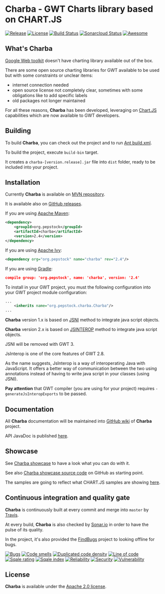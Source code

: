 Charba - GWT Charts library based on CHART.JS
===============================================

[![Release](https://img.shields.io/github/release/pepstock-org/Charba.svg)](https://github.com/pepstock-org/Charba/releases/latest) [![License](https://img.shields.io/github/license/pepstock-org/Charba.svg)](https://github.com/pepstock-org/Charba/blob/master/LICENSE-2.0.txt) [![Build Status](https://travis-ci.com/pepstock-org/Charba.svg?branch=master)](https://travis-ci.com/pepstock-org/Charba) [![Sonarcloud Status](https://sonarcloud.io/api/project_badges/measure?project=pepstock-org_Charba&metric=alert_status)](https://sonarcloud.io/dashboard?id=pepstock-org_Charba) [![Awesome](https://awesome.re/badge-flat2.svg)](https://github.com/chartjs/awesome)

What's Charba
--------

[Google Web toolkit](http://www.gwtproject.org/) doesn't have charting library available out of the box.

There are some open source charting libraries for GWT available to be used but with some constraints or unclear items:

 * internet connection needed
 * open source license not completely clear, sometimes with some obligations like to add specific labels
 * old packages not longer maintained

For all these reasons, **Charba** has been developed, leveraging on [Chart.JS](http://www.chartjs.org/) capabilities which are now available to GWT developers.
    
Building
--------

To build **Charba**, you can check out the project and to run [Ant build.xml](https://github.com/pepstock-org/Charba/blob/master/build.xml).

To build the project, execute `build-bin` target.

It creates a `charba-[version.release].jar` file into `dist` folder, ready to be included into your project.

Installation
------------

Currently **Charba** is available on [MVN repository](https://mvnrepository.com/artifact/org.pepstock/charba).

It is available also on [GitHub releases](https://github.com/pepstock-org/Charba/releases).

If you are using [Apache Maven](https://maven.apache.org/):

```xml
<dependency>
    <groupId>org.pepstock</groupId>
    <artifactId>charba</artifactId>
    <version>2.4</version>
</dependency>
```

If you are using [Apache Ivy](http://ant.apache.org/ivy/):

```xml
<dependency org="org.pepstock" name="charba" rev="2.4"/>
```

If you are using [Gradle](https://gradle.org/):

```json
compile group: 'org.pepstock', name: 'charba', version: '2.4'
```

To install in your GWT project, you must the following configuration into your GWT project module configuration:

```xml
...
    <inherits name="org.pepstock.charba.Charba"/>
...
```

**Charba** version 1.x is based on [JSNI](http://www.gwtproject.org/doc/latest/DevGuideCodingBasicsJSNI.html) method to integrate java script objects. 

**Charba** version 2.x is based on [JSINTEROP](http://www.gwtproject.org/doc/latest/DevGuideCodingBasicsJsInterop.html) method to integrate java script objects.

JSNI will be removed with GWT 3.

JsInterop is one of the core features of GWT 2.8. 

As the name suggests, JsInterop is a way of interoperating Java with JavaScript. It offers a better way of communication between the two using annotations instead of having to write java script in your classes (using JSNI).

**Pay attention** that GWT compiler (you are using for your project) requires `-generateJsInteropExports` to be passed.

Documentation
-------------

All **Charba** documentation will be maintained into [GitHub wiki](https://github.com/pepstock-org/Charba/wiki) of **Charba** project.

API JavaDoc is published [here](http://www.pepstock.org/Charba/2.4/index.html).

Showcase
--------

See [Charba showcase](http://www.pepstock.org/Charba-Showcase/Charba_Showcase.html) to have a look what you can do with it.

See also [Charba showcase source code](https://github.com/pepstock-org/Charba-Showcase) on GitHub as starting point.

The samples are going to reflect what CHART.JS samples are showing [here](http://www.chartjs.org/samples/latest/).

Continuous integration and quality gate
---------------------------------------

**Charba** is continuously built at every commit and merge into `master` by [Travis](https://travis-ci.com/pepstock-org/Charba).

At every build, **Charba** is also checked by [Sonar.io](https://sonarcloud.io/dashboard?id=pepstock-org_Charba) in order to have the pulse of its quality.

In the project, it's also provided the [FindBugs](https://github.com/pepstock-org/Charba/blob/2.4/charba.fbp) project to looking offline for bugs.

[![Bugs](https://sonarcloud.io/api/project_badges/measure?project=pepstock-org_Charba&metric=bugs)](https://sonarcloud.io/dashboard?id=pepstock-org_Charba)
[![Code smells](https://sonarcloud.io/api/project_badges/measure?project=pepstock-org_Charba&metric=code_smells)](https://sonarcloud.io/dashboard?id=pepstock-org_Charba)
[![Duplicated code density](https://sonarcloud.io/api/project_badges/measure?project=pepstock-org_Charba&metric=duplicated_lines_density)](https://sonarcloud.io/dashboard?id=pepstock-org_Charba)
[![Line of code](https://sonarcloud.io/api/project_badges/measure?project=pepstock-org_Charba&metric=ncloc)](https://sonarcloud.io/dashboard?id=pepstock-org_Charba)
[![Sqale rating](https://sonarcloud.io/api/project_badges/measure?project=pepstock-org_Charba&metric=sqale_rating)](https://sonarcloud.io/dashboard?id=pepstock-org_Charba)
[![Sqale index](https://sonarcloud.io/api/project_badges/measure?project=pepstock-org_Charba&metric=sqale_index)](https://sonarcloud.io/dashboard?id=pepstock-org_Charba)
[![Reliability](https://sonarcloud.io/api/project_badges/measure?project=pepstock-org_Charba&metric=reliability_rating)](https://sonarcloud.io/dashboard?id=pepstock-org_Charba)
[![Security](https://sonarcloud.io/api/project_badges/measure?project=pepstock-org_Charba&metric=security_rating)](https://sonarcloud.io/dashboard?id=pepstock-org_Charba)
[![Vulnerability](https://sonarcloud.io/api/project_badges/measure?project=pepstock-org_Charba&metric=vulnerabilities)](https://sonarcloud.io/dashboard?id=pepstock-org_Charba)
 
License
-------

 **Charba** is available under the [Apache 2.0 license](https://www.apache.org/licenses/LICENSE-2.0).
